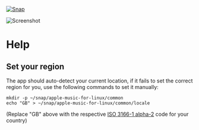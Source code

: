 [![Snap](https://bit.ly/2ZWfetD)](https://snapcraft.io/apple-music-for-linux)

![Screenshot](https://bit.ly/2S7BOh8)

# Help

## Set your region

The app should auto-detect your current location, if it fails to set the correct region for you, use the following commands to set it manually:

```
mkdir -p ~/snap/apple-music-for-linux/common
echo "GB" > ~/snap/apple-music-for-linux/common/locale
```

(Replace "GB" above with the respective [ISO 3166-1 alpha-2](https://en.wikipedia.org/wiki/ISO_3166-1_alpha-2) code for your country)
